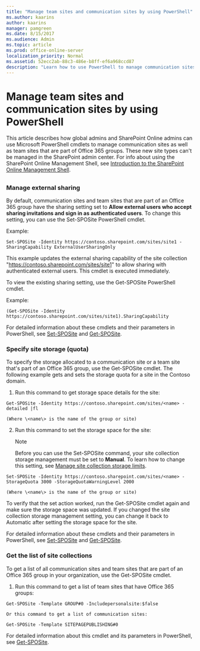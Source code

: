 ```yaml
---
title: "Manage team sites and communication sites by using PowerShell"
ms.author: kaarins
author: kaarins
manager: pamgreen
ms.date: 8/15/2017
ms.audience: Admin
ms.topic: article
ms.prod: office-online-server
localization_priority: Normal
ms.assetid: 52ecc2ab-88c3-486e-b8ff-ef6a968ccd87
description: "Learn how to use PowerShell to manage communication sites as well as team sites that are part of an Office 365 group."
---
```


# Manage team sites and communication sites by using PowerShell

This article describes how global admins and SharePoint Online admins can use Microsoft PowerShell cmdlets to manage communication sites as well as team sites that are part of Office 365 groups. These new site types can't be managed in the SharePoint admin center. For info about using the SharePoint Online Management Shell, see [Introduction to the SharePoint Online Management Shell](https://technet.microsoft.com/en-us/library/fp161388.aspx). 
  
## 

### Manage external sharing
<a name="BKMK_GroupSiteCollections"> </a>

By default, communication sites and team sites that are part of an Office 365 group have the sharing setting set to **Allow external users who accept sharing invitations and sign in as authenticated users**. To change this setting, you can use the Set-SPOSite PowerShell cmdlet.
  
Example:
  
```
Set-SPOSite -Identity https://contoso.sharepoint.com/sites/site1 -SharingCapability ExternalUserSharingOnly 
```

This example updates the external sharing capability of the site collection "https://contoso.sharepoint.com/sites/site1" to allow sharing with authenticated external users. This cmdlet is executed immediately.
  
To view the existing sharing setting, use the Get-SPOSite PowerShell cmdlet.
  
Example:
  
```
(Get-SPOSite -Identity https://contoso.sharepoint.com/sites/site1).SharingCapability
```

For detailed information about these cmdlets and their parameters in PowerShell, see [Set-SPOSite](https://technet.microsoft.com/en-us/library/fp161394.aspx) and [Get-SPOSite](https://technet.microsoft.com/en-us/library/fp161380.aspx).
  
### Specify site storage (quota)
<a name="BKMK_GroupSiteCollections"> </a>

To specify the storage allocated to a communication site or a team site that's part of an Office 365 group, use the Get-SPOSite cmdlet. The following example gets and sets the storage quota for a site in the Contoso domain.
  
1. Run this command to get storage space details for the site:
    
  ```
  Get-SPOSite -Identity https://contoso.sharepoint.com/sites/<name> -detailed |fl
  ```

    (Where \<name\> is the name of the group or site)
    
2. Run this command to set the storage space for the site:
    
    > [!NOTE]
    > Before you can use the Set-SPOSite command, your site collection storage management must be set to **Manual**. To learn how to change this setting, see [Manage site collection storage limits](https://support.office.com/article/77389c2c-8e7e-4b16-ab97-1c7103784b08). 
  
  ```
  Set-SPOSite -Identity https://contoso.sharepoint.com/sites/<name> -StorageQuota 3000 -StorageQuotaWarningLevel 2000
  ```

    (Where \<name\> is the name of the group or site)
    
To verify that the set action worked, run the Get-SPOSite cmdlet again and make sure the storage space was updated. If you changed the site collection storage management setting, you can change it back to Automatic after setting the storage space for the site.
  
For detailed information about these cmdlets and their parameters in PowerShell, see [Set-SPOSite](https://technet.microsoft.com/en-us/library/fp161394.aspx) and [Get-SPOSite](https://technet.microsoft.com/en-us/library/fp161380.aspx).
  
### Get the list of site collections
<a name="BKMK_GroupSiteCollections"> </a>

To get a list of all communication sites and team sites that are part of an Office 365 group in your organization, use the Get-SPOSite cmdlet. 
  
1. Run this command to get a list of team sites that have Office 365 groups:
    
  ```
  Get-SPOSite -Template GROUP#0 -Includepersonalsite:$false
  
  ```

    Or this command to get a list of communication sites:
    
  ```
  Get-SPOSite -Template SITEPAGEPUBLISHING#0 
  ```

For detailed information about this cmdlet and its parameters in PowerShell, see [Get-SPOSite](https://technet.microsoft.com/en-us/library/fp161380.aspx).
  

